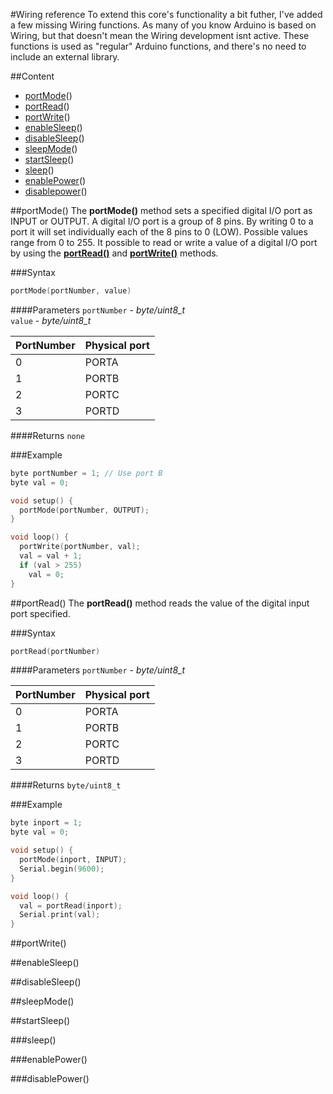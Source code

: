 #Wiring reference
To extend this core's functionality a bit futher, I've added a few missing Wiring functions. As many of you know Arduino is based on Wiring, but that doesn't mean the Wiring development isnt active. These functions is used as "regular" Arduino functions, and there's no need to include an external library.

##Content
* [portMode](#portmode())()
* [portRead](#portread())()
* [portWrite](#portwrite())()
* [enableSleep](#enablesleep())()
* [disableSleep](#disablesleep())()
* [sleepMode](#sleepmode())()
* [startSleep](#startsleep())()
* [sleep](#sleep())()	
* [enablePower](#enablepower())()	
* [disablepower](#disablepower())()

##portMode()
The <b>portMode()</b> method sets a specified digital I/O port as INPUT or OUTPUT. A digital I/O port is a group of 8 pins. By writing 0 to a port it will set individually each of the 8 pins to 0 (LOW). Possible values range from 0 to 255. It possible to read or write a value of a digital I/O port by using the <b>[portRead()](#portread)</b> and <b>[portWrite()](#portwrite)</b> methods.

###Syntax
``` cpp
portMode(portNumber, value)
```


####Parameters
`portNumber` - <i>byte/uint8_t</i> <br/>
`value` - <i>byte/uint8_t</i>

| PortNumber  | Physical port |
|-------------|---------------|
| 0           | PORTA         |
| 1           | PORTB         |
| 2           | PORTC         |
| 3           | PORTD         |


####Returns
`none`
<br/>

###Example
``` c++
byte portNumber = 1; // Use port B
byte val = 0;

void setup() {
  portMode(portNumber, OUTPUT);
}

void loop() {
  portWrite(portNumber, val);
  val = val + 1;
  if (val > 255) 
    val = 0;
}
```


##portRead()
The <b>portRead()</b> method reads the value of the digital input port specified.


###Syntax
``` c++
portRead(portNumber)
```


####Parameters
`portNumber` - <i>byte/uint8_t</i> <br/>

| PortNumber  | Physical port |
|-------------|---------------|
| 0           | PORTA         |
| 1           | PORTB         |
| 2           | PORTC         |
| 3           | PORTD         |


####Returns
`byte/uint8_t`
<br/>


###Example
``` c++
byte inport = 1;
byte val = 0;

void setup() {
  portMode(inport, INPUT); 
  Serial.begin(9600);
}

void loop() {
  val = portRead(inport);
  Serial.print(val);
}
```

##portWrite()

##enableSleep()

##disableSleep()

##sleepMode()

##startSleep()

###sleep()

###enablePower()

###disablePower()
